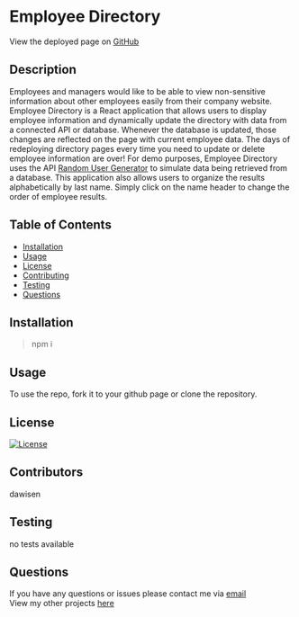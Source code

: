 # Employee Directory
View the deployed page on [GitHub](https://github.com/dawisen/employee-directory/deployments/activity_log?environment=github-pages)

## Description 
Employees and managers would like to be able to view non-sensitive information about other employees easily from their company website. Employee Directory is a React application that allows users to display employee information and dynamically update the directory with data from a connected API or database. Whenever the database is updated, those changes are reflected on the page with current employee data. The days of redeploying directory pages every time you need to update or delete employee information are over!
For demo purposes, Employee Directory uses the API [Random User Generator](https://randomuser.me/) to simulate data being retrieved from a database. This application also allows users to organize the results alphabetically by last name. Simply click on the name header to change the order of employee results.
## Table of Contents

* [Installation](#Installation)
* [Usage](#Usage)
* [License](#License)
* [Contributing](#Contributing)
* [Testing](#Testing)
* [Questions](#Questions)

## Installation
>npm i
  
## Usage
To use the repo, fork it to your github page or clone the repository.

## License
[![License](https://img.shields.io/badge/License-Apache%202.0-blue.svg)](https://opensource.org/licenses/Apache-2.0)

## Contributors
dawisen

## Testing
no tests available
  
## Questions
If you have any questions or issues please contact me via [email](daniellewwise@gmail.com)<br>
View my other projects [here](https://github.com/dawisen?tab=repositories)